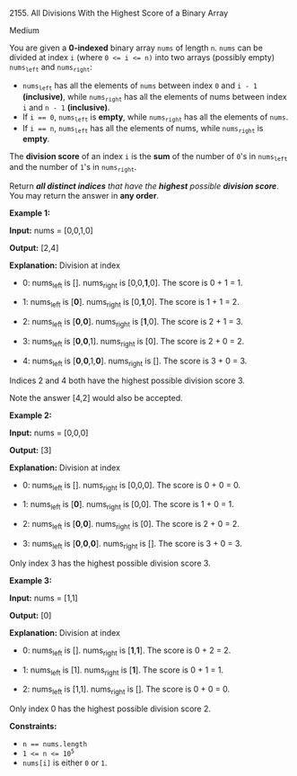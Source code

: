 2155\. All Divisions With the Highest Score of a Binary Array

Medium

You are given a **0-indexed** binary array `nums` of length `n`. `nums` can be divided at index `i` (where `0 <= i <= n)` into two arrays (possibly empty) <code>nums<sub>left</sub></code> and <code>nums<sub>right</sub></code>:

*   <code>nums<sub>left</sub></code> has all the elements of `nums` between index `0` and `i - 1` **(inclusive)**, while <code>nums<sub>right</sub></code> has all the elements of nums between index `i` and `n - 1` **(inclusive)**.
*   If `i == 0`, <code>nums<sub>left</sub></code> is **empty**, while <code>nums<sub>right</sub></code> has all the elements of `nums`.
*   If `i == n`, <code>nums<sub>left</sub></code> has all the elements of nums, while <code>nums<sub>right</sub></code> is **empty**.

The **division score** of an index `i` is the **sum** of the number of `0`'s in <code>nums<sub>left</sub></code> and the number of `1`'s in <code>nums<sub>right</sub></code>.

Return _**all distinct indices** that have the **highest** possible **division score**_. You may return the answer in **any order**.

**Example 1:**

**Input:** nums = [0,0,1,0]

**Output:** [2,4]

**Explanation:** Division at index 
- 0: nums<sub>left</sub> is []. nums<sub>right</sub> is [0,0,**1**,0]. The score is 0 + 1 = 1. 

- 1: nums<sub>left</sub> is [**0**]. nums<sub>right</sub> is [0,**1**,0]. The score is 1 + 1 = 2. 

- 2: nums<sub>left</sub> is [**0**,**0**]. nums<sub>right</sub> is [**1**,0]. The score is 2 + 1 = 3. 

- 3: nums<sub>left</sub> is [**0**,**0**,1]. nums<sub>right</sub> is [0]. The score is 2 + 0 = 2. 

- 4: nums<sub>left</sub> is [**0**,**0**,1,**0**]. nums<sub>right</sub> is []. The score is 3 + 0 = 3. 

Indices 2 and 4 both have the highest possible division score 3. 

Note the answer [4,2] would also be accepted.

**Example 2:**

**Input:** nums = [0,0,0]

**Output:** [3]

**Explanation:** Division at index 
- 0: nums<sub>left</sub> is []. nums<sub>right</sub> is [0,0,0]. The score is 0 + 0 = 0. 

- 1: nums<sub>left</sub> is [**0**]. nums<sub>right</sub> is [0,0]. The score is 1 + 0 = 1. 

- 2: nums<sub>left</sub> is [**0**,**0**]. nums<sub>right</sub> is [0]. The score is 2 + 0 = 2. 

- 3: nums<sub>left</sub> is [**0**,**0**,**0**]. nums<sub>right</sub> is []. The score is 3 + 0 = 3. 

Only index 3 has the highest possible division score 3. 

**Example 3:**

**Input:** nums = [1,1]

**Output:** [0]

**Explanation:** Division at index 
- 0: nums<sub>left</sub> is []. nums<sub>right</sub> is [**1**,**1**]. The score is 0 + 2 = 2. 

- 1: nums<sub>left</sub> is [1]. nums<sub>right</sub> is [**1**]. The score is 0 + 1 = 1. 

- 2: nums<sub>left</sub> is [1,1]. nums<sub>right</sub> is []. The score is 0 + 0 = 0. 

Only index 0 has the highest possible division score 2. 

**Constraints:**

*   `n == nums.length`
*   <code>1 <= n <= 10<sup>5</sup></code>
*   `nums[i]` is either `0` or `1`.

